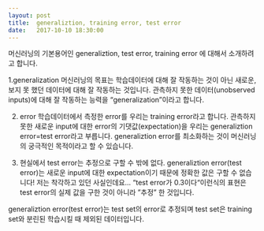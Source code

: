 ```yaml
--- 
layout: post 
title:  generaliztion, training error, test error
date:   2017-10-10 18:30:00 
---   
```

머신러닝의 기본용어인 generaliztion, test error, training error 에 대해서 소개하려고 합니다.

1.generalization
머신러닝의 목표는 학습데이터에 대해 잘 작동하는 것이 아닌 새로운, 보지 못 했던 데이터에 대해 잘 작동하는 것입니다.
관측하지 못한 데이터(unobserved inputs)에 대해 잘 작동하는 능력을 “generalization”이라고 합니다.

2. error
학습데이터에서 측정한 error를 우리는 training error라고 합니다. 관측하지 못한 새로운 input에 대한 error의 기댓값(expectation)을 우리는 generaliztion error=test error라고 부릅니다. generaliztion error를 최소화하는 것이 머신러닝의 궁극적인 목적이라고 할 수 있습니다.

3. 현실에서 test error는 추정으로 구할 수 밖에 없다.
generaliztion error(test error)는 새로운 input에 대한 expectation이기 때문에 정확한 값은 구할 수 없습니다! 저는 착각하고 있던 사실인데요... “test error가 0.3이다“이런식의 표현은 test error의 실제 값을 구한 것이 아니라 ”추정” 한 것입니다.

generaliztion error(test error)는 test set의 error로 추정되며 test set은 training set와 분린된 학습시킬 때 제외된 데이터입니다.

